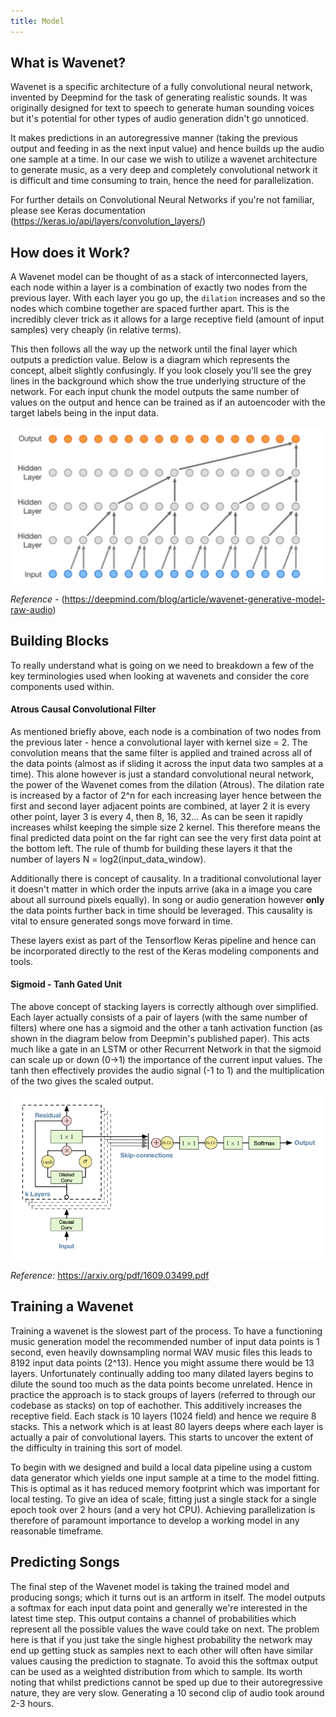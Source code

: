 ```yaml
---
title: Model
---
```

## What is Wavenet?

Wavenet is a specific architecture of a fully convolutional neural network, invented by Deepmind for the task of generating realistic sounds. It was originally designed for text to speech to generate human sounding voices but it's potential for other types of audio generation didn't go unnoticed. 

It makes predictions in an autoregressive manner (taking the previous output and feeding in as the next input value) and hence builds up the audio one sample at a time. In our case we wish to utilize a wavenet architecture to generate music, as a very deep and completely convolutional network it is difficult and time consuming to train, hence the need for parallelization. 

For further details on Convolutional Neural Networks if you're not familiar, please see Keras documentation (https://keras.io/api/layers/convolution_layers/)


## How does it Work?

A Wavenet model can be thought of as a stack of interconnected layers, each node within a layer is a combination of exactly two nodes from the previous layer. With each layer you go up, the `dilation` increases and so the nodes which combine together are spaced further apart. This is the incredibly clever trick as it allows for a large receptive field (amount of input samples) very cheaply (in relative terms).

This then follows all the way up the network until the final layer which outputs a prediction value. Below is a diagram which represents the concept, albeit slightly confusingly. If you look closely you'll see the grey lines in the background which show the true underlying structure of the network. For each input chunk the model outputs the same number of values on the output and hence can be trained as if an autoencoder with the target labels being in the input data.

![Example of the Wavenet Layer System](images/wavenet_conv.png)

*Reference* - (https://deepmind.com/blog/article/wavenet-generative-model-raw-audio)


## Building Blocks

To really understand what is going on we need to breakdown a few of the key terminologies used when looking at wavenets and consider the core components used within.

#### Atrous Causal Convolutional Filter

As mentioned briefly above, each node is a combination of two nodes from the previous later - hence a convolutional layer with kernel size = 2. The convolution means that the same filter is applied and trained across all of the data points (almost as if sliding it across the input data two samples at a time). This alone however is just a standard convolutional neural network, the power of the Wavenet comes from the dilation (Atrous). The dilation rate is increased by a factor of 2^n for each increasing layer hence between the first and second layer adjacent points are combined, at layer 2 it is every other point, layer 3 is every 4, then 8, 16, 32... As can be seen it rapidly increases whilst keeping the simple size 2 kernel. This therefore means the final predicted data point on the far right can see the very first data point at the bottom left. The rule of thumb for building these layers it that the number of layers N = log2(input_data_window).

Additionally there is concept of causality. In a traditional convolutional layer it doesn't matter in which order the inputs arrive (aka in a image you care about all surround pixels equally). In song or audio generation however **only** the data points further back in time should be leveraged. This causality is vital to ensure generated songs move forward in time.

These layers exist as part of the Tensorflow Keras pipeline and hence can be incorporated directly to the rest of the Keras modeling components and tools.

#### Sigmoid - Tanh Gated Unit

The above concept of stacking layers is correctly although over simplified. Each layer actually consists of a pair of layers (with the same number of filters) where one has a sigmoid and the other a tanh activation function (as shown in the diagram below from Deepmin's published paper). This acts much like a gate in an LSTM or other Recurrent Network in that the sigmoid can scale up or down (0->1) the importance of the current input values. The tanh then effectively provides the audio signal (-1 to 1) and the multiplication of the two gives the scaled output.

![Wavenet Gated Unit](images/wavenet_gate.png)

*Reference:* https://arxiv.org/pdf/1609.03499.pdf


## Training a Wavenet

Training a wavenet is the slowest part of the process. To have a functioning music generation model the recommended number of input data points is 1 second, even heavily downsampling normal WAV music files this leads to 8192 input data points (2^13). Hence you might assume there would be 13 layers. Unfortunately continually adding too many dilated layers begins to dilute the sound too much as the data points become unrelated. Hence in practice the approach is to stack groups of layers (referred to through our codebase as stacks) on top of eachother. This additively increases the receptive field. Each stack is 10 layers (1024 field) and hence we require 8 stacks. This a network which is at least 80 layers deeps where each layer is actually a pair of convolutional layers. This starts to uncover the extent of the difficulty in training this sort of model.

To begin with we designed and build a local data pipeline using a custom data generator which yields one input sample at a time to the model fitting. This is optimal as it has reduced memory footprint which was important for local testing. To give an idea of scale, fitting just a single stack for a single epoch took over 2 hours (and a very hot CPU). Achieving parallelization is therefore of paramount importance to develop a working model in any reasonable timeframe.

## Predicting Songs

The final step of the Wavenet model is taking the trained model and producing songs; which it turns out is an artform in itself. The model outputs a softmax for each input data point and generally we're interested in the latest time step. This output contains a channel of probabilities which represent all the possible values the wave could take on next. The problem here is that if you just take the single highest probability the network may end up getting stuck as samples next to each other will often have similar values causing the prediction to stagnate. To avoid this the softmax output can be used as a weighted distribution from which to sample. Its worth noting that whilst predictions cannot be sped up due to their autoregressive nature, they are very slow. Generating a 10 second clip of audio took around 2-3 hours.
